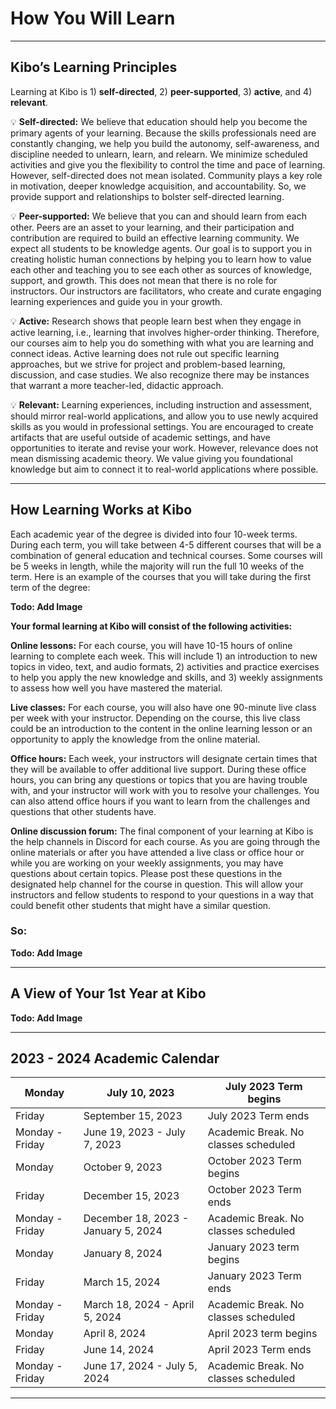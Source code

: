 # How You Will Learn
---
## Kibo’s Learning Principles

Learning at Kibo is 1) **self-directed**, 2) **peer-supported**, 3) **active**, and 4) **relevant**.

<aside>
  
💡 **Self-directed:** We believe that education should help you become the primary agents of your learning. Because the skills professionals need are constantly changing, we help you build the autonomy, self-awareness, and discipline needed to unlearn, learn, and relearn. We minimize scheduled activities and give you the flexibility to control the time and pace of learning. However, self-directed does not mean isolated. Community plays a key role in motivation, deeper knowledge acquisition, and accountability. So, we provide support and relationships to bolster self-directed learning.

</aside>

<aside>
  
💡 **Peer-supported:** We believe that you can and should learn from each other. Peers are an asset to your learning, and their participation and contribution are required to build an effective learning community. We expect all students to be knowledge agents. Our goal is to support you in creating holistic human connections by helping you to learn how to value each other and teaching you to see each other as sources of knowledge, support, and growth. This does not mean that there is no role for instructors. Our instructors are facilitators, who create and curate engaging learning experiences and guide you in your growth.

</aside>

<aside>
  
💡 **Active:** Research shows that people learn best when they engage in active learning, i.e., learning that involves higher-order thinking. Therefore, our courses aim to help you do something with what you are learning and connect ideas. Active learning does not rule out specific learning approaches, but we strive for project and problem-based learning, discussion, and case studies. We also recognize there may be instances that warrant a more teacher-led, didactic approach.

</aside>

<aside>
  
💡 **Relevant:** Learning experiences, including instruction and assessment, should mirror real-world applications, and allow you to use newly acquired skills as you would in professional settings. You are encouraged to create artifacts that are useful outside of academic settings, and have opportunities to iterate and revise your work. However, relevance does not mean dismissing academic theory. We value giving you foundational knowledge but aim to connect it to real-world applications where possible.

</aside>

---

## How Learning Works at Kibo

Each academic year of the degree is divided into four 10-week terms. During each term, you will take between 4-5 different courses that will be a combination of general education and technical courses. Some courses will be 5 weeks in length, while the majority will run the full 10 weeks of the term. Here is an example of the courses that you will take during the first term of the degree:

**Todo: Add Image**


**Your formal learning at Kibo will consist of the following activities:**

**Online lessons:** For each course, you will have 10-15 hours of online learning to complete each week. This will include 1) an introduction to new topics in video, text, and audio formats, 2) activities and practice exercises to help you apply the new knowledge and skills, and 3) weekly assignments to assess how well you have mastered the material. 

**Live classes:** For each course, you will also have one 90-minute live class per week with your instructor. Depending on the course, this live class could be an introduction to the content in the online learning lesson or an opportunity to apply the knowledge from the online material. 

**Office hours:** Each week, your instructors will designate certain times that they will be available to offer additional live support. During these office hours, you can bring any questions or topics that you are having trouble with, and your instructor will work with you to resolve your challenges. You can also attend office hours if you want to learn from the challenges and questions that other students have.

**Online discussion forum:** The final component of your learning at Kibo is the help channels in Discord for each course. As you are going through the online materials or after you have attended a live class or office hour or while you are working on your weekly assignments, you may have questions about certain topics. Please post these questions in the designated help channel for the course in question. This will allow your instructors and fellow students to respond to your questions in a way that could benefit other students that might have a similar question.

### So:

**Todo: Add Image**

---

## A View of Your 1st Year at Kibo

**Todo: Add Image**

---

## 2023 - 2024 Academic Calendar

| Monday | July 10, 2023 | July 2023 Term begins |
| --- | --- | --- |
| Friday | September 15, 2023 | July 2023 Term ends |
| Monday - Friday | June 19, 2023 - July  7, 2023 | Academic Break. No classes scheduled |
| Monday | October 9, 2023 | October 2023 Term begins |
| Friday | December 15, 2023 | October 2023 Term ends |
| Monday - Friday | December 18, 2023 - January 5, 2024 | Academic Break. No classes scheduled |
| Monday | January 8, 2024 | January 2023 term begins |
| Friday | March 15, 2024 | January 2023 Term ends |
| Monday - Friday | March 18, 2024 - April 5, 2024 | Academic Break. No classes scheduled |
| Monday | April 8, 2024 | April 2023 term begins |
| Friday | June 14, 2024 | April 2023 Term ends |
| Monday - Friday | June 17, 2024 - July 5, 2024 | Academic Break. No classes scheduled |

---
